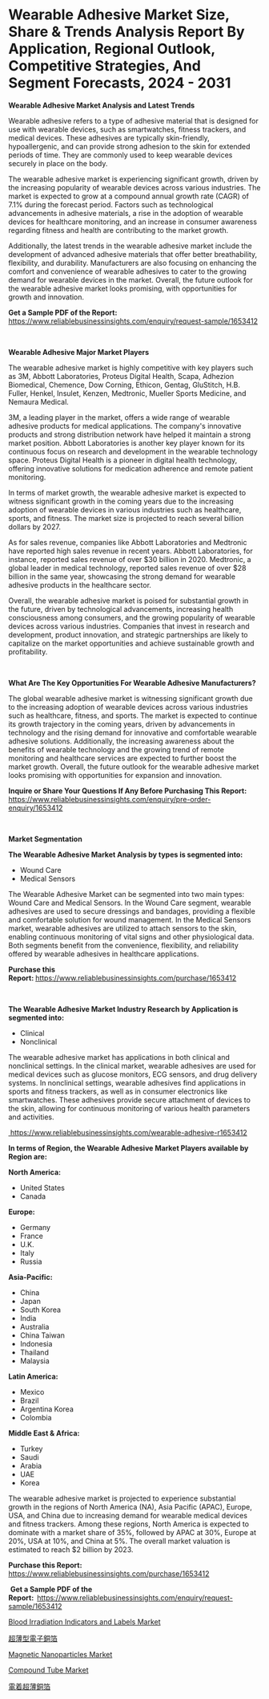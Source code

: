 <p><h1>Wearable Adhesive Market Size, Share & Trends Analysis Report By Application, Regional Outlook, Competitive Strategies, And Segment Forecasts, 2024 - 2031</h1></p><p><strong>Wearable Adhesive Market Analysis and Latest Trends</strong></p>
<p><p>Wearable adhesive refers to a type of adhesive material that is designed for use with wearable devices, such as smartwatches, fitness trackers, and medical devices. These adhesives are typically skin-friendly, hypoallergenic, and can provide strong adhesion to the skin for extended periods of time. They are commonly used to keep wearable devices securely in place on the body.</p><p>The wearable adhesive market is experiencing significant growth, driven by the increasing popularity of wearable devices across various industries. The market is expected to grow at a compound annual growth rate (CAGR) of 7.1% during the forecast period. Factors such as technological advancements in adhesive materials, a rise in the adoption of wearable devices for healthcare monitoring, and an increase in consumer awareness regarding fitness and health are contributing to the market growth.</p><p>Additionally, the latest trends in the wearable adhesive market include the development of advanced adhesive materials that offer better breathability, flexibility, and durability. Manufacturers are also focusing on enhancing the comfort and convenience of wearable adhesives to cater to the growing demand for wearable devices in the market. Overall, the future outlook for the wearable adhesive market looks promising, with opportunities for growth and innovation.</p></p>
<p><strong>Get a Sample PDF of the Report:&nbsp;</strong> <a href="https://www.reliablebusinessinsights.com/enquiry/request-sample/1653412">https://www.reliablebusinessinsights.com/enquiry/request-sample/1653412</a></p>
<p>&nbsp;</p>
<p><strong>Wearable Adhesive Major Market Players</strong></p>
<p><p>The wearable adhesive market is highly competitive with key players such as 3M, Abbott Laboratories, Proteus Digital Health, Scapa, Adhezion Biomedical, Chemence, Dow Corning, Ethicon, Gentag, GluStitch, H.B. Fuller, Henkel, Insulet, Kenzen, Medtronic, Mueller Sports Medicine, and Nemaura Medical.</p><p>3M, a leading player in the market, offers a wide range of wearable adhesive products for medical applications. The company's innovative products and strong distribution network have helped it maintain a strong market position. Abbott Laboratories is another key player known for its continuous focus on research and development in the wearable technology space. Proteus Digital Health is a pioneer in digital health technology, offering innovative solutions for medication adherence and remote patient monitoring.</p><p>In terms of market growth, the wearable adhesive market is expected to witness significant growth in the coming years due to the increasing adoption of wearable devices in various industries such as healthcare, sports, and fitness. The market size is projected to reach several billion dollars by 2027.</p><p>As for sales revenue, companies like Abbott Laboratories and Medtronic have reported high sales revenue in recent years. Abbott Laboratories, for instance, reported sales revenue of over $30 billion in 2020. Medtronic, a global leader in medical technology, reported sales revenue of over $28 billion in the same year, showcasing the strong demand for wearable adhesive products in the healthcare sector.</p><p>Overall, the wearable adhesive market is poised for substantial growth in the future, driven by technological advancements, increasing health consciousness among consumers, and the growing popularity of wearable devices across various industries. Companies that invest in research and development, product innovation, and strategic partnerships are likely to capitalize on the market opportunities and achieve sustainable growth and profitability.</p></p>
<p>&nbsp;</p>
<p><strong>What Are The Key Opportunities For Wearable Adhesive Manufacturers?</strong></p>
<p><p>The global wearable adhesive market is witnessing significant growth due to the increasing adoption of wearable devices across various industries such as healthcare, fitness, and sports. The market is expected to continue its growth trajectory in the coming years, driven by advancements in technology and the rising demand for innovative and comfortable wearable adhesive solutions. Additionally, the increasing awareness about the benefits of wearable technology and the growing trend of remote monitoring and healthcare services are expected to further boost the market growth. Overall, the future outlook for the wearable adhesive market looks promising with opportunities for expansion and innovation.</p></p>
<p><strong>Inquire or Share Your Questions If Any Before Purchasing This Report:</strong> <a href="https://www.reliablebusinessinsights.com/enquiry/pre-order-enquiry/1653412">https://www.reliablebusinessinsights.com/enquiry/pre-order-enquiry/1653412</a></p>
<p>&nbsp;</p>
<p><strong>Market Segmentation</strong></p>
<p><strong>The Wearable Adhesive Market Analysis by types is segmented into:</strong></p>
<p><ul><li>Wound Care</li><li>Medical Sensors</li></ul></p>
<p><p>The Wearable Adhesive Market can be segmented into two main types: Wound Care and Medical Sensors. In the Wound Care segment, wearable adhesives are used to secure dressings and bandages, providing a flexible and comfortable solution for wound management. In the Medical Sensors market, wearable adhesives are utilized to attach sensors to the skin, enabling continuous monitoring of vital signs and other physiological data. Both segments benefit from the convenience, flexibility, and reliability offered by wearable adhesives in healthcare applications.</p></p>
<p><strong>Purchase this Report:&nbsp;</strong><a href="https://www.reliablebusinessinsights.com/purchase/1653412">https://www.reliablebusinessinsights.com/purchase/1653412</a></p>
<p>&nbsp;</p>
<p><strong>The Wearable Adhesive Market Industry Research by Application is segmented into:</strong></p>
<p><ul><li>Clinical</li><li>Nonclinical</li></ul></p>
<p><p>The wearable adhesive market has applications in both clinical and nonclinical settings. In the clinical market, wearable adhesives are used for medical devices such as glucose monitors, ECG sensors, and drug delivery systems. In nonclinical settings, wearable adhesives find applications in sports and fitness trackers, as well as in consumer electronics like smartwatches. These adhesives provide secure attachment of devices to the skin, allowing for continuous monitoring of various health parameters and activities.</p></p>
<p><a href="https://www.reliablebusinessinsights.com/wearable-adhesive-r1653412">&nbsp;https://www.reliablebusinessinsights.com/wearable-adhesive-r1653412</a></p>
<p><strong>In terms of Region, the Wearable Adhesive Market Players available by Region are:</strong></p>
<p>
    <p> <strong> North America: </strong>
        <ul>
            <li>United States</li>
            <li>Canada</li>
        </ul>
        </p> 
    <p> <strong> Europe: </strong>
        <ul>
            <li>Germany</li>
            <li>France</li>
            <li>U.K.</li>
            <li>Italy</li>
            <li>Russia</li>
        </ul>
        </p> 
    <p> <strong> Asia-Pacific: </strong>
        <ul>
            <li>China</li>
            <li>Japan</li>
            <li>South Korea</li>
            <li>India</li>
            <li>Australia</li>
            <li>China Taiwan</li>
            <li>Indonesia</li>
            <li>Thailand</li>
            <li>Malaysia</li>
        </ul>
        </p> 
    <p> <strong> Latin America: </strong>
        <ul>
            <li>Mexico</li>
            <li>Brazil</li>
            <li>Argentina Korea</li>
            <li>Colombia</li>
        </ul>
        </p> 
    <p> <strong> Middle East & Africa: </strong>
        <ul>
            <li>Turkey</li>
            <li>Saudi</li>
            <li>Arabia</li>
            <li>UAE</li>
            <li>Korea</li>
        </ul>
    </p>
    </p>
<p><p>The wearable adhesive market is projected to experience substantial growth in the regions of North America (NA), Asia Pacific (APAC), Europe, USA, and China due to increasing demand for wearable medical devices and fitness trackers. Among these regions, North America is expected to dominate with a market share of 35%, followed by APAC at 30%, Europe at 20%, USA at 10%, and China at 5%. The overall market valuation is estimated to reach $2 billion by 2023.</p></p>
<p><strong>Purchase this Report: </strong><a href="https://www.reliablebusinessinsights.com/purchase/1653412">https://www.reliablebusinessinsights.com/purchase/1653412</a></p>
<p>&nbsp;<strong>Get a Sample PDF of the Report:&nbsp;&nbsp;</strong><a href="https://www.reliablebusinessinsights.com/enquiry/request-sample/1653412">https://www.reliablebusinessinsights.com/enquiry/request-sample/1653412</a></p>
<p><strong></strong></p>
<p><p><a href="https://github.com/jaidynmorantestelletmjzya/Market-Research-Report-List-3/blob/main/blood-irradiation-indicators-and-labels-market.md">Blood Irradiation Indicators and Labels Market</a></p><p><a href="https://github.com/RaeJenkins1952/Market-Research-Report-List-2/blob/main/9258958176368.md">超薄型電子銅箔</a></p><p><a href="https://www.linkedin.com/pulse/magnetic-nanoparticles-market-global-regional-analysis-focus-uuzof">Magnetic Nanoparticles Market</a></p><p><a href="https://www.linkedin.com/pulse/compound-tube-market-overview-global-trends-future-prospects-pqykf">Compound Tube Market</a></p><p><a href="https://github.com/andrade7361/Market-Research-Report-List-2/blob/main/1082967176367.md">電着超薄銅箔</a></p></p>